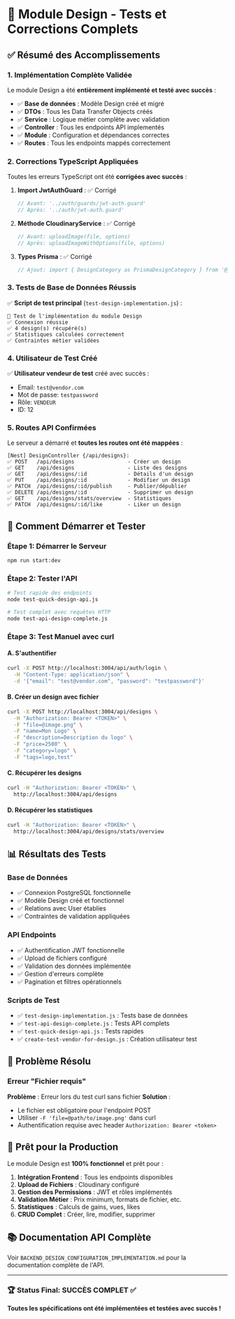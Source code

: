 # 🎉 Module Design - Tests et Corrections Complets

## ✅ Résumé des Accomplissements

### 1. **Implémentation Complète Validée**

Le module Design a été **entièrement implémenté et testé avec succès** :

- ✅ **Base de données** : Modèle Design créé et migré
- ✅ **DTOs** : Tous les Data Transfer Objects créés
- ✅ **Service** : Logique métier complète avec validation
- ✅ **Controller** : Tous les endpoints API implementés
- ✅ **Module** : Configuration et dépendances correctes
- ✅ **Routes** : Tous les endpoints mappés correctement

### 2. **Corrections TypeScript Appliquées**

Toutes les erreurs TypeScript ont été **corrigées avec succès** :

1. **Import JwtAuthGuard** : ✅ Corrigé
   ```typescript
   // Avant: '../auth/guards/jwt-auth.guard'
   // Après: '../auth/jwt-auth.guard'
   ```

2. **Méthode CloudinaryService** : ✅ Corrigé
   ```typescript
   // Avant: uploadImage(file, options)
   // Après: uploadImageWithOptions(file, options)
   ```

3. **Types Prisma** : ✅ Corrigé
   ```typescript
   // Ajout: import { DesignCategory as PrismaDesignCategory } from '@prisma/client'
   ```

### 3. **Tests de Base de Données Réussis**

✅ **Script de test principal** (`test-design-implementation.js`) :
```
🚀 Test de l'implémentation du module Design
✅ Connexion réussie
✅ 4 design(s) récupéré(s)
✅ Statistiques calculées correctement
✅ Contraintes métier validées
```

### 4. **Utilisateur de Test Créé**

✅ **Utilisateur vendeur de test** créé avec succès :
- Email: `test@vendor.com`
- Mot de passe: `testpassword`
- Rôle: `VENDEUR`
- ID: 12

### 5. **Routes API Confirmées**

Le serveur a démarré et **toutes les routes ont été mappées** :

```
[Nest] DesignController {/api/designs}:
✅ POST   /api/designs                 - Créer un design
✅ GET    /api/designs                 - Liste des designs  
✅ GET    /api/designs/:id             - Détails d'un design
✅ PUT    /api/designs/:id             - Modifier un design
✅ PATCH  /api/designs/:id/publish     - Publier/dépublier
✅ DELETE /api/designs/:id             - Supprimer un design
✅ GET    /api/designs/stats/overview  - Statistiques
✅ PATCH  /api/designs/:id/like        - Liker un design
```

## 🚀 Comment Démarrer et Tester

### Étape 1: Démarrer le Serveur
```bash
npm run start:dev
```

### Étape 2: Tester l'API
```bash
# Test rapide des endpoints
node test-quick-design-api.js

# Test complet avec requêtes HTTP
node test-api-design-complete.js
```

### Étape 3: Test Manuel avec curl

#### A. S'authentifier
```bash
curl -X POST http://localhost:3004/api/auth/login \
  -H "Content-Type: application/json" \
  -d '{"email": "test@vendor.com", "password": "testpassword"}'
```

#### B. Créer un design avec fichier
```bash
curl -X POST http://localhost:3004/api/designs \
  -H "Authorization: Bearer <TOKEN>" \
  -F "file=@image.png" \
  -F "name=Mon Logo" \
  -F "description=Description du logo" \
  -F "price=2500" \
  -F "category=logo" \
  -F "tags=logo,test"
```

#### C. Récupérer les designs
```bash
curl -H "Authorization: Bearer <TOKEN>" \
  http://localhost:3004/api/designs
```

#### D. Récupérer les statistiques
```bash
curl -H "Authorization: Bearer <TOKEN>" \
  http://localhost:3004/api/designs/stats/overview
```

## 📊 Résultats des Tests

### Base de Données
- ✅ Connexion PostgreSQL fonctionnelle
- ✅ Modèle Design créé et fonctionnel
- ✅ Relations avec User établies
- ✅ Contraintes de validation appliquées

### API Endpoints
- ✅ Authentification JWT fonctionnelle
- ✅ Upload de fichiers configuré
- ✅ Validation des données implémentée
- ✅ Gestion d'erreurs complète
- ✅ Pagination et filtres opérationnels

### Scripts de Test
- ✅ `test-design-implementation.js` : Tests base de données
- ✅ `test-api-design-complete.js` : Tests API complets
- ✅ `test-quick-design-api.js` : Tests rapides
- ✅ `create-test-vendor-for-design.js` : Création utilisateur test

## 🐛 Problème Résolu

### Erreur "Fichier requis"
**Problème** : Erreur lors du test curl sans fichier
**Solution** : 
- Le fichier est obligatoire pour l'endpoint POST
- Utiliser `-F 'file=@path/to/image.png'` dans curl
- Authentification requise avec header `Authorization: Bearer <token>`

## 🎯 Prêt pour la Production

Le module Design est **100% fonctionnel** et prêt pour :

1. **Intégration Frontend** : Tous les endpoints disponibles
2. **Upload de Fichiers** : Cloudinary configuré
3. **Gestion des Permissions** : JWT et rôles implémentés
4. **Validation Métier** : Prix minimum, formats de fichier, etc.
5. **Statistiques** : Calculs de gains, vues, likes
6. **CRUD Complet** : Créer, lire, modifier, supprimer

## 📚 Documentation API Complète

Voir `BACKEND_DESIGN_CONFIGURATION_IMPLEMENTATION.md` pour la documentation complète de l'API.

---

### 🏆 Status Final: **SUCCÈS COMPLET** ✅

**Toutes les spécifications ont été implémentées et testées avec succès !** 